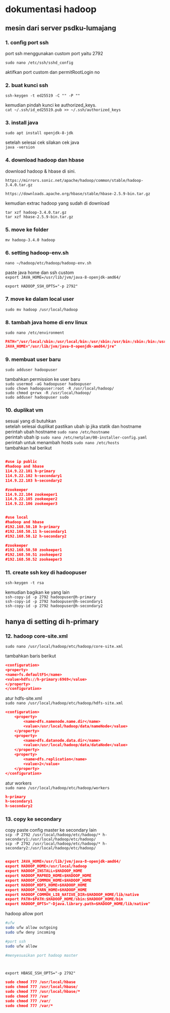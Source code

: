 # dokumentasi hadoop
## mesin dari server psdku-lumajang

### 1. config port ssh
port ssh menggunakan custom port yaitu 2792

`sudo nano /etc/ssh/sshd_config`

aktifkan port custom dan permitRootLogin no

### 2. buat kunci ssh

`ssh-keygen -t ed25519 -C "" -P ""`

kemudian pindah kunci ke authorized_keys.  
`cat ~/.ssh/id_ed25519.pub >> ~/.ssh/authorized_keys`

### 3. install java 

`sudo apt install openjdk-8-jdk`

setelah selesai cek silakan cek java  
`java -version`

### 4. download hadoop dan hbase
download hadoop & hbase di sini.

`https://mirrors.sonic.net/apache/hadoop/common/stable/hadoop-3.4.0.tar.gz`

`https://downloads.apache.org/hbase/stable/hbase-2.5.9-bin.tar.gz`

kemudian extrac hadoop yang sudah di download

`tar xzf hadoop-3.4.0.tar.gz`  
`tar xzf hbase-2.5.9-bin.tar.gz`

### 5. move ke folder 
`mv hadoop-3.4.0 hadoop`


### 6. setting hadoop-env.sh
`nano ~/hadoop/etc/hadoop/hadoop-env.sh`  

paste java home dan ssh custom  
`export JAVA_HOME=/usr/lib/jvm/java-8-openjdk-amd64/`

`export HADOOP_SSH_OPTS="-p 2792"`  

### 7. move ke dalam local user
`sudo mv hadoop /usr/local/hadoop`  

### 8. tambah java home di env linux
`sudo nano /etc/environment`

```json
PATH="/usr/local/sbin:/usr/local/bin:/usr/sbin:/usr/bin:/sbin:/bin:/usr/games:/usr/local/games:/usr/local/hadoop/bin:/usr/local/hadoop/sbin"
JAVA_HOME="/usr/lib/jvm/java-8-openjdk-amd64/jre"
```
### 9. membuat user baru 
`sudo adduser hadoopuser`  

tambahkan permission ke user baru  
`sudo usermod -aG hadoopuser hadoopuser`  
`sudo chown hadoopuser:root -R /usr/local/hadoop/`  
`sudo chmod g+rwx -R /usr/local/hadoop/`  
`sudo adduser hadoopuser sudo`  


### 10. duplikat vm 
sesuai yang di butuhkan  
setelah selesai duplikat pastikan ubah ip jika statik dan hostname  
perintah ubah hostname
`sudo nano /etc/hostname`  
perintah ubah ip  `sudo nano /etc/netplan/00-installer-config.yaml`  
perintah untuk menambah hosts 
`sudo nano /etc/hosts`  
tambahkan hal berikut
```json

#use ip public
#hadoop and hbase
114.9.22.101 h-primary
114.9.22.102 h-secondary1
114.9.22.103 h-secondary2

#zookeeper
114.9.22.104 zookeeper1
114.9.22.105 zookeeper2
114.9.22.106 zookeeper3


#use local
#hadoop and hbase
#192.168.50.10 h-primary
#192.168.50.11 h-secondary1
#192.168.50.12 h-secondary2

#zookeeper
#192.168.50.50 zookeeper1
#192.168.50.51 zookeeper2
#192.168.50.52 zookeeper3
```

### 11. create ssh key di hadoopuser
`ssh-keygen -t rsa`

kemudian bagikan ke yang lain  
`ssh-copy-id -p 2792 hadoopuser@h-primary`  
`ssh-copy-id -p 2792 hadoopuser@h-secondary1`  
`ssh-copy-id -p 2792 hadoopuser@h-secondary2`  
  



## hanya di setting di h-primary
### 12. hadoop core-site.xml
`sudo nano /usr/local/hadoop/etc/hadoop/core-site.xml`  

tambahkan baris berikut
```json
<configuration>
<property>
<name>fs.defaultFS</name>
<value>hdfs://h-primary:6969</value>
</property>
</configuration>
```

atur hdfs-site.xml  
`sudo nano /usr/local/hadoop/etc/hadoop/hdfs-site.xml`
```json
<configuration>
    <property>
        <name>dfs.namenode.name.dir</name>
        <value>/usr/local/hadoop/data/nameNode</value>
    </property>
    <property>
        <name>dfs.datanode.data.dir</name>
        <value>/usr/local/hadoop/data/dataNode</value>
    </property>
    <property>
        <name>dfs.replication</name>
        <value>2</value>
    </property>
</configuration>
```

atur workers  
`sudo nano /usr/local/hadoop/etc/hadoop/workers`
```json
h-primary
h-secondary1
h-secondary2
```

### 13. copy ke secondary
copy paste config master ke secondary lain  
`scp -P 2792 /usr/local/hadoop/etc/hadoop/* h-secondary1:/usr/local/hadoop/etc/hadoop/`  
`scp -P 2792 /usr/local/hadoop/etc/hadoop/* h-secondary2:/usr/local/hadoop/etc/hadoop/`


```json

export JAVA_HOME=/usr/lib/jvm/java-8-openjdk-amd64/
export HADOOP_HOME=/usr/local/hadoop
export HADOOP_INSTALL=$HADOOP_HOME
export HADOOP_MAPRED_HOME=$HADOOP_HOME
export HADOOP_COMMON_HOME=$HADOOP_HOME
export HADOOP_HDFS_HOME=$HADOOP_HOME
export HADOOP_YARN_HOME=$HADOOP_HOME
export HADOOP_COMMON_LIB_NATIVE_DIR=$HADOOP_HOME/lib/native
export PATH=$PATH:$HADOOP_HOME/sbin:$HADOOP_HOME/bin
export HADOOP_OPTS="-Djava.library.path=$HADOOP_HOME/lib/native"
```



hadoop allow port
```bash
#ufw 
sudo ufw allow outgoing
sudo ufw deny incoming 

#port ssh
sudo ufw allow 

#menyesuaikan port hadoop master




```


`export HBASE_SSH_OPTS="-p 2792"`


```json
sudo chmod 777 /usr/local/hbase
sudo chmod 777 /usr/local/hbase/
sudo chmod 777 /usr/local/hbase/*
sudo chmod 777 /var
sudo chmod 777 /var/
sudo chmod 777 /var/*
```